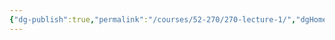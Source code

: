 ```yaml
---
{"dg-publish":true,"permalink":"/courses/52-270/270-lecture-1/","dgHomeLink":true,"dgPassFrontmatter":false,"dgShowBacklinks":true,"dgShowLocalGraph":true,"dgShowInlineTitle":false}
---
```


